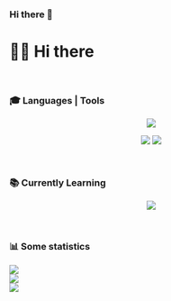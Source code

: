 ### Hi there 👋

# 👋🏻 Hi there

<br>

### 🎓 Languages | Tools

<p align="center">
  <img src="https://skillicons.dev/icons?i=css,html,scss,js" />  
</p>
<p align="center">
  <img src="https://skillicons.dev/icons?i=git,webpack" />
  <img src="https://skillicons.dev/icons?i=figma" />
</p>

<br>

### 📚 Currently Learning

<p align="center">
  <img src="https://skillicons.dev/icons?i=typescript,nodejs,react" />  
</p>

<br>

### 📊 Some statistics

<div>
  <img src="https://www.codewars.com/users/AishSI/badges/large">  
</div>
<div>
  <img src="https://github-readme-stats.vercel.app/api?username=aishsi&show_icons=true&theme=city_lights">  
</div>
<div>
  <img src="https://github-profile-trophy.vercel.app/?username=aishsi&rank=B,AA&theme=buddhism">
</div>
